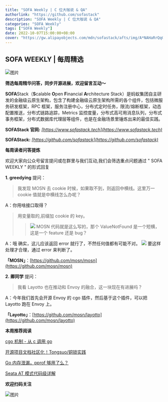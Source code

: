 ```yaml
---
title: "SOFA Weekly | C 位大咖说 & QA"
authorlink: "https://github.com/sofastack"
description: "SOFA Weekly | C 位大咖说 & QA"
categories: "SOFA Weekly"
tags: ["SOFA Weekly"]
date: 2022-10-07T15:00:00+08:00
cover: "https://gw.alipayobjects.com/mdn/sofastack/afts/img/A*NAHaRrQqGzAAAAAAAAAAAAAAARQnAQ"
---
```


## SOFA WEEKLY | 每周精选

![图片](https://p3-juejin.byteimg.com/tos-cn-i-k3u1fbpfcp/1e08fca65f7643c783d33f590bb41d5a~tplv-k3u1fbpfcp-zoom-1.image)

**筛选每周精华问答，同步开源进展，欢迎留言互动～**

**SOFA**Stack（**S**calable **O**pen **F**inancial **A**rchitecture Stack）是蚂蚁集团自主研发的金融级云原生架构，包含了构建金融级云原生架构所需的各个组件，包括微服务研发框架，RPC 框架，服务注册中心，分布式定时任务，限流/熔断框架，动态配置推送，分布式链路追踪，Metrics 监控度量，分布式高可用消息队列，分布式事务框架，分布式数据库代理层等组件，也是在金融场景里锤炼出来的最佳实践。

**SOFAStack 官网:** *[https://www.sofastack.tech](https://www.sofastack.tech)*

**SOFAStack:** *[https://github.com/sofastack](https://github.com/sofastack)*


**每周读者问答提炼**

欢迎大家向公众号留言提问或在群里与我们互动,我们会筛选重点问题通过 " SOFA WEEKLY " 的形式回复

**1. greedying** 提问：

>我发现 MOSN 去 cookie 时候，如果取不到，则返回中横线。这里万一 cookie 值就是中横线怎么办呢？

A：你用啥接口取得？

>用变量取的,前缀加 cookie 的 key。
>>![](https://mdn.alipayobjects.com/huamei_soxoym/afts/img/A*pFrBQLPKPT8AAAAAAAAAAAAADrGAAQ/original)
>>MOSN 代码就是这么写的，那个 ValueNotFound 是一个短横，这是一个 feature 还是 bug？

A：哦 确实，这儿应该返回 error 就行了，不然任何值都有可能不对。
![](https://mdn.alipayobjects.com/huamei_soxoym/afts/img/A*3neXRYi9msgAAAAAAAAAAAAADrGAAQ/original)
要这样处理才合理，通过 error 来判断了。

**「MOSN」**：[https://github.com/mosn/mosn](https://github.com/mosn/mosn)

**2. 卿同学** 提问：

>我看 Layotto 也在推动和 Envoy 的融合，这一块现在有进展吗？

A：今年我们首先会开源 Envoy 的 cgo 插件，然后基于这个插件，可以把 Layotto 跑在 Envoy 上。

**「Layotto」**：[https://github.com/mosn/layotto](https://github.com/mosn/layotto)


**本周推荐阅读**

[cgo 机制 - 从 c 调用 go](https://mp.weixin.qq.com/s?__biz=MzUzMzU5Mjc1Nw==&mid=2247516398&idx=1&sn=2172b6f6ffe9c8b3263a15ef60ee3d54&chksm=faa36f34cdd4e622746582f922cd00798a1044c4f32a7ce058be6df91b58cbee725022a56525&scene=21#wechat_redirect)

[开源项目文档社区化！Tongsuo/铜锁实践](https://mp.weixin.qq.com/s?__biz=MzUzMzU5Mjc1Nw==&mid=2247516387&idx=1&sn=c2531d25caf6e9fe0eb560180a048320&chksm=faa36f39cdd4e62f3a9611a02e9a276d7c7e1530d7b9c06ff3eef5a4e7d0950655d9a2c8f67b&scene=21#wechat_redirect)

[Go 内存泄漏，pprof 够用了么？](https://mp.weixin.qq.com/s?__biz=MzUzMzU5Mjc1Nw==&mid=2247516046&idx=1&sn=c8ed0fbbc18b4377778c2ed06c7332ba&chksm=faa35054cdd4d9425b6780ae5ed1a6b83ab16afd9d870affba350c8002a2c4e2efdb85abc603&scene=21#wechat_redirect)

[Seata AT 模式代码级详解](https://mp.weixin.qq.com/s?__biz=MzUzMzU5Mjc1Nw==&mid=2247516247&idx=1&sn=f57bb355cef6b823a32cd8b30c0b53ee&chksm=faa36f8dcdd4e69b91a9231330f82af5558de9349425b97e2e88e6fb3f8b33845d93af156fb1&scene=21#wechat_redirect)

**欢迎扫码关注**

![图片](https://p3-juejin.byteimg.com/tos-cn-i-k3u1fbpfcp/7091a7c36cec45f292225f4e9c92161e~tplv-k3u1fbpfcp-zoom-1.image)
